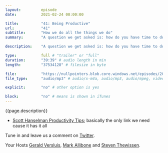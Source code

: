 ```yaml
---
layout:         episode
date: 			2021-02-24 00:00:00

title: 			"41: Being Productive"
url:        	"41"
subtitle: 		"How we do all the things we do"
summary: 		"A question we get asked is: how do you have time to do all these things?! Spoiler alert: we have no clue! But we have opinions, tips, pointers (get it...?) and bad jokes, so we're going to talk about how to be productive and not get distrac... Is that a unicorn?!"

description: 	"A question we get asked is: how do you have time to do all these things?! Spoiler alert: we have no clue! But we have opinions, tips, pointers (get it...?) and bad jokes, so we're going to talk about how to be productive and not get distrac... Is that a unicorn?!"

type:			full # "trailer" or "full"
duration: 		"39:39" # audio length in min
length: 		"37534128" # filesize in byte

file: 			"https://nullpointers.blob.core.windows.net/episodes/20210224_BeingProductive.mp3"
file_type: 		"audio/mp3" # audio/x-m4a, audio/mp3, audio/mpeg, video/quicktime, video/mp4, video/x-m4v, application/pdf, and document/x-epub

explicit: 		"no" # other option is yes

block: 			"no" # means is shown in iTunes
---
```


{{page.description}}

* [Scott Hanselman Productivity Tips](https://www.hanselman.com/blog/scott-hanselmans-complete-list-of-productivity-tips); basically the only link we need cause it has it all

Tune in and leave us a comment on [Twitter](https://twitter.com/nullpointersio).

Your Hosts [Gerald Versluis](https://twitter.com/jfversluis), [Mark Allibone](https://twitter.com/mallibone) and [Steven Thewissen](https://twitter.com/devnl).
